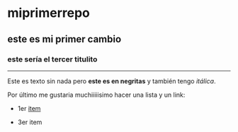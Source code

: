 # miprimerrepo

## este  es mi primer cambio $$$$

### este sería el tercer titulito

--- 

Este es texto sin nada pero **este es en negritas**  y también tengo *itálica*.

Por último me gustaria muchiiiiisimo hacer una lista y un link: 

- 1er [item](https://argentinaprograma.inti.gob.ar/mod/h5pactivity/view.php?id=223)

- 3er item 